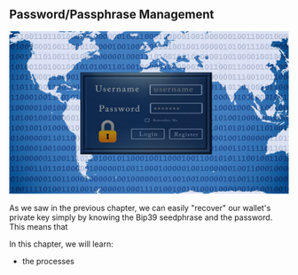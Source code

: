 ## Password/Passphrase Management

![](/assets/internet-1952019_1280.jpg)

As we saw in the previous chapter, we can easily "recover" our wallet's private key simply by knowing the Bip39 seedphrase and the password. This means that

In this chapter, we will learn:
- the processes 

